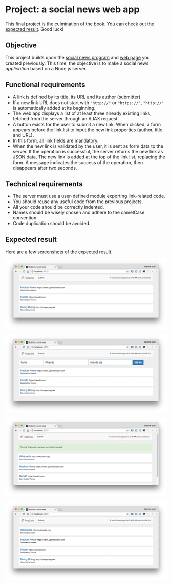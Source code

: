 # Project: a social news web app

This final project is the culmination of the book. You can check out the [expected result](https://thejsway-publink.herokuapp.com). Good luck!

## Objective

This project builds upon the [social news program](chapter11.md) and [web page](chapter19.md) you created previously. This time, the objective is to make a social news *application* based on a Node.js server.

## Functional requirements

* A link is defined by its title, its URL and its author (submitter).
* If a new link URL does not start with `"http://"` or `"https://"`, `"http://"` is automatically added at its beginning.
* The web app displays a list of at least three already existing links, fetched from the server through an AJAX request.
* A button exists for the user to submit a new link. When clicked, a form appears before the link list to input the new link properties (author, title and URL).
* In this form, all link fields are mandatory.
* When the new link is validated by the user, it is sent as form data to the server. If the operation is successful, the server returns the new link as JSON data. The new link is added at the top of the link list, replacing the form. A message indicates the success of the operation, then disappears after two seconds.

## Technical requirements

* The server must use a user-defined module exporting link-related code.
* You should reuse any useful code from the previous projects.
* All your code should be correctly indented.
* Names should be wisely chosen and adhere to the camelCase convention.
* Code duplication should be avoided.

## Expected result

Here are a few screenshots of the expected result.

![Link list](images/chapter26-01.png)

![Submitting a new link](images/chapter26-02.png)

![Success message after adding a new link](images/chapter26-03.png)

![Updated link list](images/chapter26-04.png)
